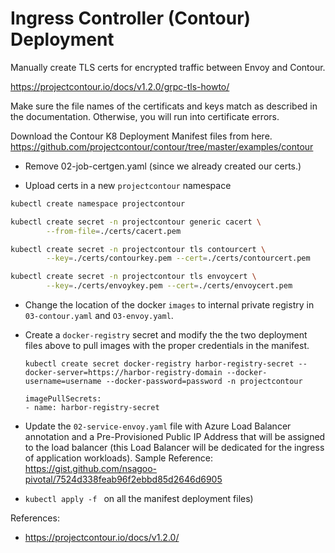 # Ingress Controller (Contour) Deployment

Manually create TLS certs for encrypted traffic between Envoy and Contour.

https://projectcontour.io/docs/v1.2.0/grpc-tls-howto/

Make sure the file names of the certificats and keys match as described in the documentation. Otherwise, you will run into certificate errors.

Download the Contour K8 Deployment Manifest files from here.
https://github.com/projectcontour/contour/tree/master/examples/contour
- Remove 02-job-certgen.yaml (since we already created our certs.)

- Upload certs in a new `projectcontour` namespace

```bash
kubectl create namespace projectcontour

kubectl create secret -n projectcontour generic cacert \
        --from-file=./certs/cacert.pem

kubectl create secret -n projectcontour tls contourcert \
        --key=./certs/contourkey.pem --cert=./certs/contourcert.pem

kubectl create secret -n projectcontour tls envoycert \
        --key=./certs/envoykey.pem --cert=./certs/envoycert.pem
```

- Change the location of the docker `images` to internal private registry in `03-contour.yaml` and `O3-envoy.yaml`.

- Create a `docker-registry` secret and modify the the two deployment files above to pull images with the proper credentials in the manifest.

    `kubectl create secret docker-registry harbor-registry-secret --docker-server=https://harbor-registry-domain --docker-username=username --docker-password=password -n projectcontour`

  ```
  imagePullSecrets:
  - name: harbor-registry-secret
  ```

- Update the `02-service-envoy.yaml` file with Azure Load Balancer annotation and a Pre-Provisioned Public IP Address that will be assigned to the load balancer (this Load Balancer will be dedicated for the ingress of application workloads). Sample Reference: https://gist.github.com/nsagoo-pivotal/7524d338feab96f2ebbd85d2646d6905

- `kubectl apply -f ` on all the manifest deployment files)

References:
- https://projectcontour.io/docs/v1.2.0/
